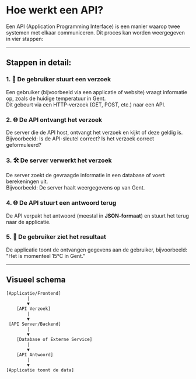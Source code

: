 # Hoe werkt een API?

Een API (Application Programming Interface) is een manier waarop twee systemen met elkaar communiceren. Dit proces kan worden weergegeven in vier stappen:


---

## Stappen in detail:

### 1. 📱 **De gebruiker stuurt een verzoek**
Een gebruiker (bijvoorbeeld via een applicatie of website) vraagt informatie op, zoals de huidige temperatuur in Gent.  
Dit gebeurt via een HTTP-verzoek (GET, POST, etc.) naar een API.

### 2. 🌐 **De API ontvangt het verzoek**
De server die de API host, ontvangt het verzoek en kijkt of deze geldig is.  
Bijvoorbeeld: Is de API-sleutel correct? Is het verzoek correct geformuleerd?

### 3. 🛠️ **De server verwerkt het verzoek**
De server zoekt de gevraagde informatie in een database of voert berekeningen uit.  
Bijvoorbeeld: De server haalt weergegevens op van Gent.

### 4. 🌐 **De API stuurt een antwoord terug**
De API verpakt het antwoord (meestal in **JSON-formaat**) en stuurt het terug naar de applicatie.  

### 5. 📱 **De gebruiker ziet het resultaat**
De applicatie toont de ontvangen gegevens aan de gebruiker, bijvoorbeeld:  
"Het is momenteel 15°C in Gent."

---

## Visueel schema

```plaintext
[Applicatie/Frontend]  
        |
        ▼  
    [API Verzoek]  
        |  
        ▼  
 [API Server/Backend]  
        |  
        ▼  
    [Database of Externe Service]  
        |  
        ▼  
    [API Antwoord]  
        |  
        ▼  
[Applicatie toont de data]
